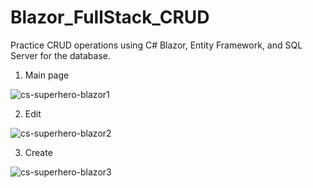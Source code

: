 # Blazor_FullStack_CRUD

Practice CRUD operations using C# Blazor, Entity Framework, and SQL Server for the database.

1. Main page <br />

![cs-superhero-blazor1](https://user-images.githubusercontent.com/77683174/180658426-19c19163-5322-4c29-bd92-a20271997c44.png)
<br />

2. Edit <br />

![cs-superhero-blazor2](https://user-images.githubusercontent.com/77683174/180658510-57a41f35-ca1e-4813-978e-4a51c856f1bd.png)
<br />

3. Create <br />

![cs-superhero-blazor3](https://user-images.githubusercontent.com/77683174/180658514-28261d7c-fe9c-43d6-8e9b-a381cd5b8044.png)

